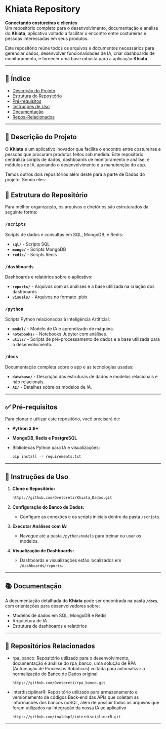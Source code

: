 # Khiata Repository
**Conectando costureiras e clientes**  
Um repositório completo para o desenvolvimento, documentação e análise do **Khiata**, aplicativo voltado a facilitar o encontro entre costureiras e pessoas interessadas em seus produtos.

Este repositório reúne todos os arquivos e documentos necessários para gerenciar dados, desenvolver funcionalidades de IA, criar dashboards de monitoramento, e fornecer uma base robusta para a aplicação **Khiata**.

---

## 📑 Índice

- [Descrição do Projeto](#📝-descrição-do-projeto)
- [Estrutura do Repositório](#📁-estrutura-do-repositório)
- [Pré-requisitos](#✅-pré-requisitos)
- [Instruções de Uso](#🚀-instruções-de-uso)
- [Documentação](#📚-documentação)
- [Repos-Relacionados](#🔗-Repositórios-Relacionados)

---

## 📝 Descrição do Projeto

O **Khiata** é um aplicativo inovador que facilita o encontro entre costureiras e pessoas que procuram produtos feitos sob medida. Este repositório centraliza scripts de dados, dashboards de monitoramento e análise, e módulos de IA, apoiando o desenvolvimento e a manutenção do app.

Temos outros dois repositórios além deste para a parte de Dados do projeto. Sendo eles:

## 📁 Estrutura do Repositório

Para melhor organização, os arquivos e diretórios são estruturados da seguinte forma:

### `/scripts`
Scripts de dados e consultas em SQL, MongoDB, e Redis:

- **`sql/`** - Scripts SQL
- **`mongo/`** - Scripts MongoDB
- **`redis/`** - Scripts Redis

### `/dashboards`
Dashboards e relatórios sobre o aplicativo:

- **`reports/`** - Arquivos com as análises e a base utilizada na criação dos dashboards
- **`visuals/`** - Arquivos no formato .pbix

### `/python`
Scripts Python relacionados à Inteligência Artificial:

- **`model/`** - Modelo de IA e aprendizado de máquina.
- **`notebooks/`** - Notebooks Jupyter com análises.
- **`utils/`** - Scripts de pré-processamento de dados e a base utilizada para o desenvolvimento.

### `/docs`
Documentação completa sobre o app e as tecnologias usadas:

- **`database/`** - Descrição das estruturas de dados e modelos relacionais e não relacionais.
- **`AI/`** - Detalhes sobre os modelos de IA.

---

## ✅ Pré-requisitos

Para clonar e utilizar este repositório, você precisará de:

- **Python 3.8+**
- **MongoDB, Redis e PostgreSQL**
- Bibliotecas Python para IA e visualizações:

  ```bash
  pip install -r requirements.txt
  ```

---

## 🚀 Instruções de Uso

1. **Clone o Repositório:**
   ```bash
   https://github.com/Ovetoreti/Khiata_Dados.git
   ```

2. **Configuração do Banco de Dados:**
   - Configure as conexões e os scripts iniciais dentro da pasta `/scripts`.

3. **Executar Análises com IA:**
   - Navegue até a pasta `/python/models` para treinar ou usar os modelos.

4. **Visualização de Dashboards:**
   - Dashboards e visualizações estão localizados em `/dashboards/reports`.

---

## 📚 Documentação

A documentação detalhada do **Khiata** pode ser encontrada na pasta **`/docs`**, com orientações para desenvolvedores sobre:

- Modelos de dados em SQL, MongoDB e Redis
- Arquitetura de IA
- Estrutura de dashboards e relatórios

---

## 🔗 Repositórios Relacionados

- rpa_banco: Repositório utilizado para o desenvolvimento, documentação e análise do rpa_banco, uma solução de RPA (Automação de Processos Robóticos) voltada para automatizar a normalização do Banco de Dados original
   ```bash
   https://github.com/Ovetoreti/rpa_banco.git
   ```

- interdisciplinarR: Repositório utilizado para armazenamento e versionamento de códigos Back-end das APIs que coletam as informacões dos bancos noSQL, além de possuir todos os arquivos que foram utilizados na integração da nossa IA ao aplicativo
   ```bash
   https://github.com/inaldopf/interdisciplinarR.git
   ```

---

